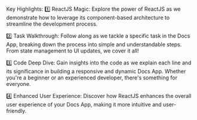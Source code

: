 Key Highlights:
1️⃣ ReactJS Magic: Explore the power of ReactJS as we demonstrate how to leverage its component-based architecture to streamline the development process.

2️⃣ Task Walkthrough: Follow along as we tackle a specific task in the Docs App, breaking down the process into simple and understandable steps. From state management to UI updates, we cover it all!

3️⃣ Code Deep Dive: Gain insights into the code as we explain each line and its significance in building a responsive and dynamic Docs App. Whether you're a beginner or an experienced developer, there's something for everyone.

4️⃣ Enhanced User Experience: Discover how ReactJS enhances the overall user experience of your Docs App, making it more intuitive and user-friendly.
